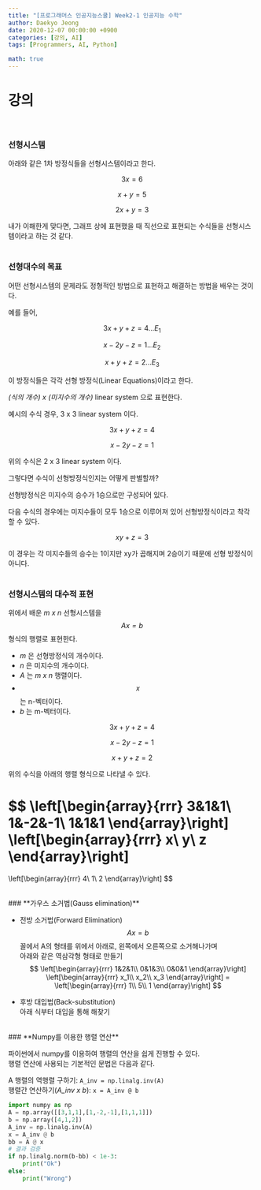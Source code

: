 ```yaml
---
title: "[프로그래머스 인공지능스쿨] Week2-1 인공지능 수학"
author: Daekyo Jeong
date: 2020-12-07 00:00:00 +0900
categories: [강의, AI]
tags: [Programmers, AI, Python]

math: true
---
```


# **강의**   
<br/>

### **선형시스템**  

아래와 같은 1차 방정식들을 선형시스템이라고 한다.   

$$
3x = 6
$$   

$$
x + y = 5
$$  

$$
2x + y = 3
$$    

내가 이해한게 맞다면, 그래프 상에 표현했을 때 직선으로 표현되는 수식들을 선형시스템이라고 하는 것 같다.   
<br/>

### **선형대수의 목표**  

어떤 선형시스템의 문제라도 정형적인 방법으로 표현하고 해결하는 방법을 배우는 것이다.   


예를 들어,

$$
3x + y + z = 4  ...  E_1
$$

$$
x - 2y - z = 1  ...  E_2
$$     

$$
x + y + z = 2  ...  E_3
$$  


이 방정식들은 각각 선형 방정식(Linear Equations)이라고 한다.   

*(식의 개수) x (미지수의 개수)* linear system 으로 표현한다.   

예시의 수식 경우, 3 x 3 linear system 이다.   

$$
3x + y + z = 4
$$

$$
x - 2y - z = 1
$$

위의 수식은 2 x 3 linear system 이다.    

그렇다면 수식이 선형방정식인지는 어떻게 판별할까?   

선형방정식은 미지수의 승수가 1승으로만 구성되어 있다.   

다음 수식의 경우에는 미지수들이 모두 1승으로 이루어져 있어 선형방정식이라고 착각할 수 있다.   

$$ xy + z = 3 $$   

이 경우는 각 미지수들의 승수는 1이지만 xy가 곱해지며 2승이기 때문에 선형 방정식이 아니다.   
<br/>

### **선형시스템의 대수적 표현**   

위에서 배운 *m x n* 선형시스템을 *$$Ax = b$$* 형식의 행렬로 표현한다.   
- *m* 은 선형방정식의 개수이다.    
- *n* 은 미지수의 개수이다.   
- *A* 는 *m x n* 행렬이다.   
- *$$x$$* 는 n-벡터이다.   
- *b* 는 m-벡터이다.   

$$
3x + y + z = 4      
$$

$$
x - 2y - z = 1
$$

$$
x + y + z = 2
$$

위의 수식을 아래의 행렬 형식으로 나타낼 수 있다.   

$$
\left[\begin{array}{rrr}
3&1&1\\
1&-2&-1\\
1&1&1
\end{array}\right]
\left[\begin{array}{rrr}
x\\
y\\
z
\end{array}\right]
=
\left[\begin{array}{rrr}
4\\
1\\
2
\end{array}\right]
$$

<br/>
### **가우스 소거법(Gauss elimination)**

- 전방 소거법(Forward Elimination)  
$$ Ax = b $$ 꼴에서 A의 형태를 위에서 아래로, 왼쪽에서 오른쪽으로 소거해나가며  
아래와 같은 역삼각형 형태로 만들기  
$$
\left[\begin{array}{rrr}
1&2&1\\
0&1&3\\
0&0&1
\end{array}\right]
\left[\begin{array}{rrr}
x_1\\
x_2\\
x_3
\end{array}\right]
=
\left[\begin{array}{rrr}
1\\
5\\
1
\end{array}\right]
$$

- 후방 대입법(Back-substitution)  
아래 식부터 대입을 통해 해찾기  

<br/>
### **Numpy를 이용한 행렬 연산**  

파이썬에서 numpy를 이용하여 행렬의 연산을 쉽게 진행할 수 있다.   
행렬 연산에 사용되는 기본적인 문법은 다음과 같다.   

A 행렬의 역행렬 구하기: `A_inv = np.linalg.inv(A)`  
행렬간 연산하기(*A_inv x b*): `x = A_inv @ b`  

```py
import numpy as np
A = np.array([[3,1,1],[1,-2,-1],[1,1,1]])
b = np.array([4,1,2])
A_inv = np.linalg.inv(A)
x = A_inv @ b
bb = A @ x
# 결과 검증
if np.linalg.norm(b-bb) < 1e-3:
    print("Ok")
else:
    print("Wrong")
```
